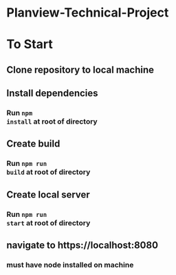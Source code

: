 # Planview-Technical-Project

# To Start

## Clone repository to local machine

## Install dependencies

### Run <code>npm install</code> at root of directory

## Create build

### Run <code>npm run build</code> at root of directory

## Create local server

### Run <code>npm run start</code> at root of directory

## navigate to https://localhost:8080

### must have node installed on machine
